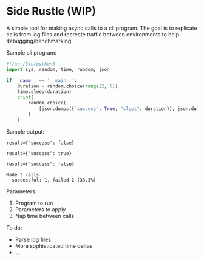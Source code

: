 # Side Rustle (WIP)

A simple tool for making async calls to a cli program. The goal is to replicate calls from log files and recreate traffic between environments to help debugging/benchmarking.

Sample cli program:

```python
#!/usr/bin/python3
import sys, random, time, random, json

if __name__ == '__main__':
    duration = random.choice(range(2, 5))
    time.sleep(duration)
    print(
        random.choice(
            [json.dumps({"success": True, "slept": duration}), json.dumps({"success": False, "slept": duration})]
        )
    )
```

Sample output:
```text
result={"success": false}

result={"success": true}

result={"success": false}

Made 3 calls
  successful: 1, failed 2 (33.3%)
```

Parameters:
1) Program to run
2) Parameters to apply
3) Nap time between calls

To do:
* Parse log files
* More sophisticated time deltas
* ...
